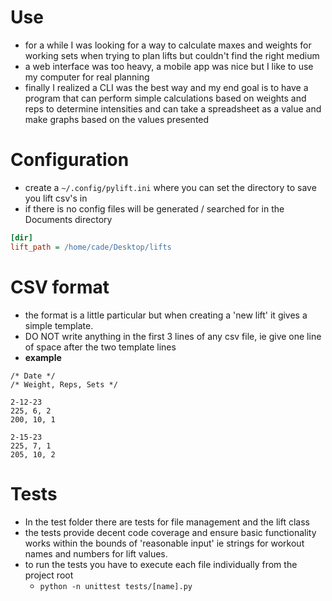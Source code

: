 # Use

- for a while I was looking for a way to calculate maxes and weights for working sets when trying to plan lifts but couldn't find the right medium
- a web interface was too heavy, a mobile app was nice but I like to use my computer for real planning
- finally I realized a CLI was the best way and my end goal is to have a program that can perform simple calculations based on weights and reps to determine intensities and can take a spreadsheet as a value and make graphs based on the values presented

# Configuration

- create a `~/.config/pylift.ini` where you can set the directory to save you lift csv's in
- if there is no config files will be generated / searched for in the Documents directory

```ini
[dir]
lift_path = /home/cade/Desktop/lifts
```

# CSV format

- the format is a little particular but when creating a 'new lift' it gives a simple template.
- DO NOT write anything in the first 3 lines of any csv file, ie give one line of space after the two template lines
- **example**

```
/* Date */ 
/* Weight, Reps, Sets */

2-12-23
225, 6, 2
200, 10, 1

2-15-23
225, 7, 1
205, 10, 2
```

# Tests

- In the test folder there are tests for file management and the lift class
- the tests provide decent code coverage and ensure basic functionality works within the bounds of 'reasonable input' ie strings for workout names and numbers for lift values.
- to run the tests you have to execute each file individually from the project root
  - `python -n unittest tests/[name].py`
